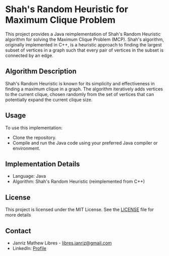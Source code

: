 # Shah's Random Heuristic for Maximum Clique Problem

This project provides a Java reimplementation of Shah's Random Heuristic algorithm for solving the Maximum Clique Problem (MCP). Shah's algorithm, originally implemented in C++, is a heuristic approach to finding the largest subset of vertices in a graph such that every pair of vertices in the subset is connected by an edge.

## Algorithm Description
Shah's Random Heuristic is known for its simplicity and effectiveness in finding a maximum clique in a graph. The algorithm iteratively adds vertices to the current clique, chosen randomly from the set of vertices that can potentially expand the current clique size.

## Usage
To use this implementation:
- Clone the repository.
- Compile and run the Java code using your preferred Java compiler or environment.

## Implementation Details
- Language: Java
- Algorithm: Shah's Random Heuristic (reimplemented from C++)

## License
This project is licensed under the MIT License. See the [LICENSE](LICENSE) file for more details

## Contact
- Janriz Mathew Libres - [libres.janriz@gmail.com](mailto:libres.janriz@gmail.com)
- LinkedIn: [Profile](https://www.linkedin.com/in/janriz-mathew-libres-3a81bb228/)
